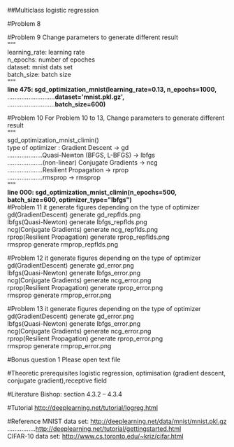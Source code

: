##Multiclass logistic regression

#Problem 8

#Problem 9
Change parameters to generate different result<br />
"""<br />
learning_rate: learning rate<br />
n_epochs: number of epoches<br />
dataset: mnist dats set<br />
batch_size: batch size<br />
"""<br />
**line 475: sgd_optimization_mnist(learning_rate=0.13, n_epochs=1000,**<br />
...........................**dataset='mnist.pkl.gz',**<br />
...........................**batch_size=600)**<br />

#Problem 10
For Problem 10 to 13, Change parameters to generate different result<br />
"""<br />
sgd_optimization_mnist_climin(<type of optimizer>)<br />
type of optimizer : Gradient Descent                    -> gd<br />
....................Quasi-Newton (BFGS, L-BFGS)         -> lbfgs<br />
....................(non-linear) Conjugate Gradients    -> ncg<br />
....................Resilient Propagation               -> rprop<br />
....................rmsprop                             -> rmsprop<br />
"""<br />
**line 000: sgd_optimization_mnist_climin(n_epochs=500, batch_size=600, optimizer_type="lbfgs")**<br />
#Problem 11
it generate figures depending on the type of optimizer<br />
gd(GradientDescent) generate gd_repflds.png<br />
lbfgs(Quasi-Newton) generate lbfgs_repflds.png<br />
ncg(Conjugate Gradients) generate ncg_repflds.png<br />
rprop(Resilient Propagation) generate rprop_repflds.png<br />
rmsprop generate rmprop_repflds.png<br />

#Problem 12
it generate figures depending on the type of optimizer<br />
gd(GradientDescent) generate gd_error.png<br />
lbfgs(Quasi-Newton) generate lbfgs_error.png<br />
ncg(Conjugate Gradients) generate ncg_error.png<br />
rprop(Resilient Propagation) generate rprop_error.png<br />
rmsprop generate rmprop_error.png<br />

#Problem 13
it generate figures depending on the type of optimizer<br />
gd(GradientDescent) generate gd_error.png<br />
lbfgs(Quasi-Newton) generate lbfgs_error.png<br />
ncg(Conjugate Gradients) generate ncg_error.png<br />
rprop(Resilient Propagation) generate rprop_error.png<br />
rmsprop generate rmprop_error.png<br />

#Bonus question 1
Please open text file

#Theoretic prerequisites
logistic regression, optimisation (gradient descent, conjugate gradient),receptive field

#Literature
Bishop: section 4.3.2 – 4.3.4

#Tutorial
http://deeplearning.net/tutorial/logreg.html

#Reference
MNIST data set: http://deeplearning.net/data/mnist/mnist.pkl.gz<br />
................http://deeplearning.net/tutorial/gettingstarted.html<br />
CIFAR-10 data set: http://www.cs.toronto.edu/~kriz/cifar.html<br />
